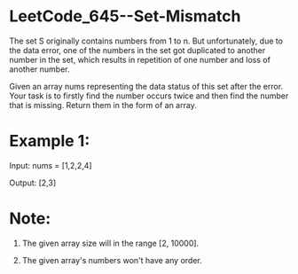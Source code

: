 # LeetCode_645--Set-Mismatch

The set S originally contains numbers from 1 to n. But unfortunately, due to the data error, one of the numbers in the set got duplicated to another number in the set, which results in repetition of one number and loss of another number.

Given an array nums representing the data status of this set after the error. Your task is to firstly find the number occurs twice and then find the number that is missing. Return them in the form of an array.

# Example 1:

Input: nums = [1,2,2,4]

Output: [2,3]

# Note:

1. The given array size will in the range [2, 10000].

2. The given array's numbers won't have any order.
